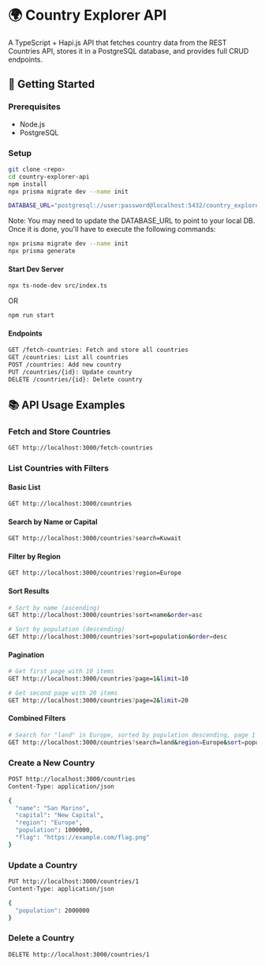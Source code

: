 # 🌍 Country Explorer API

A TypeScript + Hapi.js API that fetches country data from the REST Countries API, stores it in a PostgreSQL database, and provides full CRUD endpoints.

## 🚀 Getting Started

### Prerequisites

- Node.js
- PostgreSQL

### Setup

```bash
git clone <repo>
cd country-explorer-api
npm install
npx prisma migrate dev --name init
```

```bash
DATABASE_URL="postgresql://user:password@localhost:5432/country_explorer"
```

Note: You may need to update the DATABASE_URL to point to your local DB. Once it is done, you'll have to execute the following commands:

```bash
npx prisma migrate dev --name init
npx prisma generate

```

#### Start Dev Server

```bash
npx ts-node-dev src/index.ts
```

OR

```bash
npm run start
```

#### Endpoints

```bash
GET /fetch-countries: Fetch and store all countries
GET /countries: List all countries
POST /countries: Add new country
PUT /countries/{id}: Update country
DELETE /countries/{id}: Delete country
```

## 📚 API Usage Examples

### Fetch and Store Countries

```bash
GET http://localhost:3000/fetch-countries
```

### List Countries with Filters

#### Basic List

```bash
GET http://localhost:3000/countries
```

#### Search by Name or Capital

```bash
GET http://localhost:3000/countries?search=Kuwait
```

#### Filter by Region

```bash
GET http://localhost:3000/countries?region=Europe
```

#### Sort Results

```bash
# Sort by name (ascending)
GET http://localhost:3000/countries?sort=name&order=asc

# Sort by population (descending)
GET http://localhost:3000/countries?sort=population&order=desc
```

#### Pagination

```bash
# Get first page with 10 items
GET http://localhost:3000/countries?page=1&limit=10

# Get second page with 20 items
GET http://localhost:3000/countries?page=2&limit=20
```

#### Combined Filters

```bash
# Search for "land" in Europe, sorted by population descending, page 1 with 5 results
GET http://localhost:3000/countries?search=land&region=Europe&sort=population&order=desc&page=1&limit=5
```

### Create a New Country

```bash
POST http://localhost:3000/countries
Content-Type: application/json

{
  "name": "San Marino",
  "capital": "New Capital",
  "region": "Europe",
  "population": 1000000,
  "flag": "https://example.com/flag.png"
}
```

### Update a Country

```bash
PUT http://localhost:3000/countries/1
Content-Type: application/json

{
  "population": 2000000
}
```

### Delete a Country

```bash
DELETE http://localhost:3000/countries/1
```
